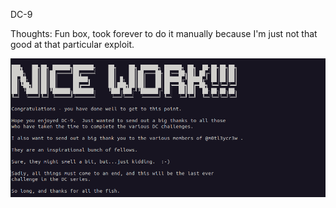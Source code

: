 DC-9

Thoughts:
Fun box, took forever to do it manually because I'm just not that good at that particular exploit.

![dc-9 tropy](dc-9.png)
